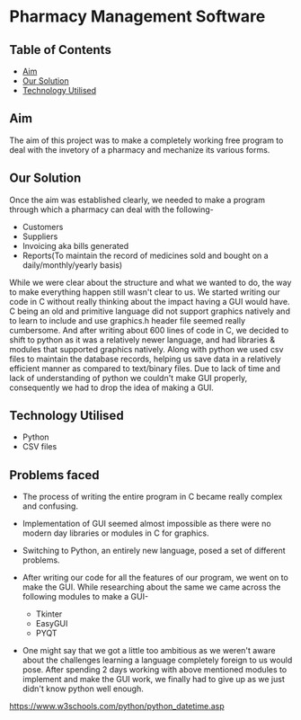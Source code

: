 # Pharmacy Management Software

## Table of Contents

* [Aim](#aim)
* [Our Solution](#our-solution)
* [Technology Utilised](#technology-utilised)

## Aim 
The aim of this project was to make a completely working free program to deal with the invetory of a pharmacy and mechanize its various forms.
## Our Solution
Once the aim was established clearly, we needed to make a program through which a pharmacy can deal with the following-
* Customers
* Suppliers
* Invoicing aka bills generated 
* Reports(To maintain the record of medicines sold and bought on a daily/monthly/yearly basis)

While we were clear about the structure and what we wanted to do, the way to make everything happen still wasn't clear to us. We started writing our code in C without really thinking about the impact having a GUI would have. C being an old and primitive language did not support graphics natively and to learn to include and use graphics.h header file seemed really cumbersome. 
And after writing about 600 lines of code in C, we decided to shift to python as it was a relatively newer language, and had libraries & modules that supported graphics natively. Along with python we used csv files to maintain the database records, helping us save data in a relatively efficient manner as compared to text/binary files.
Due to lack of time and lack of understanding of python we couldn't make GUI properly, consequently we had to drop the idea of making a GUI.

## Technology Utilised 
* Python
* CSV files
## Problems faced

* The process of writing the entire program in C became really complex and confusing.
* Implementation of GUI seemed almost impossible as there were no modern day libraries or modules in C for graphics.
* Switching to Python, an entirely new language, posed a set of different problems.
* After writing our code for all the features of our program, we went on to make the GUI. While researching about the same we came across the following modules to make a GUI-
    * Tkinter
    * EasyGUI
    * PYQT
    
* One might say that we got a little too ambitious as we weren't aware about the challenges learning a language completely foreign to us would pose. After spending 2 days working with above mentioned modules to implement and make the GUI work, we finally had to give up as we just didn't know python well enough. 


https://www.w3schools.com/python/python_datetime.asp



